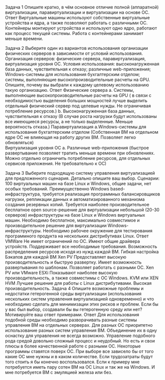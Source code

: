 Задача 1
Опишите кратко, в чём основное отличие полной (аппаратной) виртуализации, паравиртуализации и виртуализации на основе ОС.
Ответ
Виртуальные машины используют собственные виртуальные устройства и ядра, а также позволяют работать с различными ОС. Контейнеры монтируют устройства и используют одно ядро, работают как процесс текущей системы. Работа с контейнерами занимает меньше времени.

Задача 2
Выберите один из вариантов использования организации физических серверов в зависимости от условий использования.
Организация серверов:
физические сервера,
паравиртуализация,
виртуализация уровня ОС.
Условия использования:
высоконагруженная база данных, чувствительная к отказу;
различные web-приложения;
Windows-системы для использования бухгалтерским отделом;
системы, выполняющие высокопроизводительные расчеты на GPU.
Опишите, почему вы выбрали к каждому целевому использованию такую организацию.
Ответ
Физические сервера 
a. Системы, выполняющие высокопроизводительные расчеты на GPU ( в связи с необходимостью выделения больших мощностей лучше выделить отдельный физический сервер под целевые нужды. Не ограничивая потребление ресурсов.)
b. Высоконагруженная база данных, чувствительная к отказу (В случае роста нагрузки будут использованы все имеющиеся ресурсы, а не только выделенные. Меньше вероятность отказа.) 
Паравиртуализация
a.Windows-системы для использования бухгалтерским отделом (Собственная ВМ на отдельном ядре ОС не влияющая на работу других ВМ. Позволяет легко обновляться)  
Виртуализация уровня ОС
a. Различные web-приложения (быстрое развертывание позволяет тратить меньше времени при обновлениях. Можно отдельно ограничить потребление ресурсов, для отдельных сервисов приложения. Не требовательно к ОС) 

Задача 3
Выберите подходящую систему управления виртуализацией для предложенного сценария. Детально опишите ваш выбор.
Сценарии:
100 виртуальных машин на базе Linux и Windows, общие задачи, нет особых требований. Преимущественно Windows based-инфраструктура, требуется реализация программных балансировщиков нагрузки, репликации данных и автоматизированного механизма создания резервных копий.
Требуется наиболее производительное бесплатное open source-решение для виртуализации небольшой (20-30 серверов) инфраструктуры на базе Linux и Windows виртуальных машин.
Необходимо бесплатное, максимально совместимое и производительное решение для виртуализации Windows-инфраструктуры.
Необходимо рабочее окружение для тестирования программного продукта на нескольких дистрибутивах Linux.
Ответ
VMWare
Не имеет ограничений по ОС. Имеют общие драйвера устройств.  Поддерживает все необходимые требования. Возможность распределения ресурсов исходя из нужд каждой ВМ.  Гибкая настройка Бэкапов для каждой ВМ
Xen PV
Предоставляет высокую производительность и быструю развертку. Имеет возможность развертывания по шаблонам. Позволяет работать с разными ОС.
Xen PV или VMware ESXi 
Показывают наиболее высокую производительность, а также совместимы с ОС Windows.
KVM или XEN HVM
Лучшее решение для работы с Linux дистрибутивами.  Высокая производительность.
Задача 4
Опишите возможные проблемы и недостатки гетерогенной среды виртуализации (использования нескольких систем управления виртуализацией одновременно) и что необходимо сделать для минимизации этих рисков и проблем. Если бы у вас был выбор, создавали бы вы гетерогенную среду или нет? Мотивируйте ваш ответ примерами.
Ответ
Для использования подобной среды необходимо разворачивать разные системы управления ВМ на отдельных серверах. Для разных ОС приоритетно использование разных систем управления ВМ. Объединение их в одну оснастку для управления не всегда возможно. Управление подобного рода средой довольно сложный процесс и неудобный. Но есть и свои плюсы в более качественной работе с разными ОС. Некоторые программы ставятся поверх ОС.
При выборе все зависело бы от того какие ОС мне нужны и в каком количестве. Если трудозатраты будут того стоить я бы конечно воспользовался. Если к примеру мне потребуется иметь пару сотен ВМ на ОС Linux  и так же на Windows. И мне потребуется ВМ с эмуляцией железа или без. 

